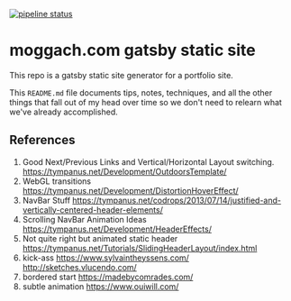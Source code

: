 [![pipeline status](https://gitlab.com/robmoggach/robmoggach.gitlab.io/badges/master/pipeline.svg)](https://gitlab.com/robmoggach/robmoggach.gitlab.io/commits/master)

# moggach.com gatsby static site

This repo is a gatsby static site generator for a portfolio site.

This `README.md` file documents tips, notes, techniques, and all the other things that fall out of my head over time so we don't need to relearn what we've already accomplished.

## References

1. Good Next/Previous Links and Vertical/Horizontal Layout switching. https://tympanus.net/Development/OutdoorsTemplate/
2. WebGL transitions https://tympanus.net/Development/DistortionHoverEffect/
3. NavBar Stuff https://tympanus.net/codrops/2013/07/14/justified-and-vertically-centered-header-elements/
4. Scrolling NavBar Animation Ideas https://tympanus.net/Development/HeaderEffects/
5. Not quite right but animated static header https://tympanus.net/Tutorials/SlidingHeaderLayout/index.html
6. kick-ass https://www.sylvaintheyssens.com/ http://sketches.vlucendo.com/
7. bordered start https://madebycomrades.com/
8. subtle animation https://www.ouiwill.com/

